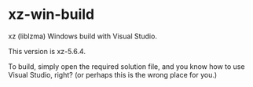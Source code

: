# xz-win-build

xz (liblzma) Windows build with Visual Studio.

This version is xz-5.6.4.

To build, simply open the required solution file, and
you know how to use Visual Studio, right?
(or perhaps this is the wrong place for you.)
